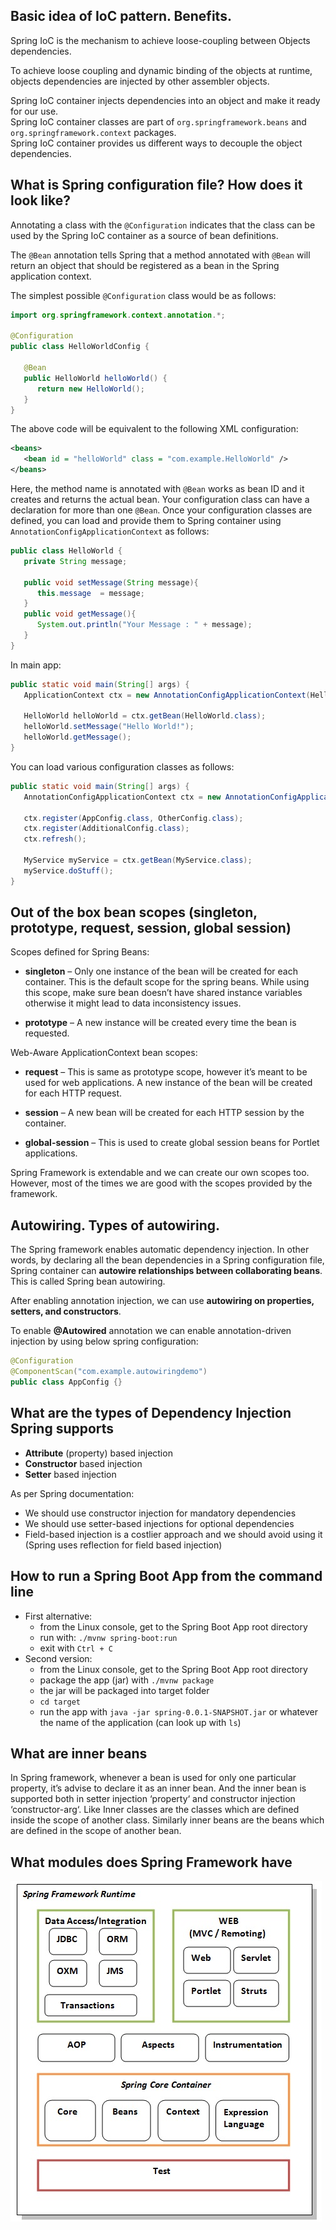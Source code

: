 ## Basic idea of IoC pattern. Benefits.

Spring IoC is the mechanism to achieve loose-coupling between Objects dependencies. 

To achieve loose coupling and dynamic binding of the objects at runtime, objects dependencies are injected by other assembler objects.  

Spring IoC container injects dependencies into an object and make it ready for our use.  
Spring IoC container classes are part of `org.springframework.beans` and `org.springframework.context` packages.  
Spring IoC container provides us different ways to decouple the object dependencies.

## What is Spring configuration file? How does it look like?

Annotating a class with the `@Configuration` indicates that the class can be used by the Spring IoC container as a source of bean definitions. 

The `@Bean` annotation tells Spring that a method annotated with `@Bean` will return an object that should be registered as a bean in the Spring application context. 

The simplest possible `@Configuration` class would be as follows:

```java
import org.springframework.context.annotation.*;

@Configuration
public class HelloWorldConfig {

   @Bean 
   public HelloWorld helloWorld() {
      return new HelloWorld();
   }
}
```

The above code will be equivalent to the following XML configuration:

```xml
<beans>
   <bean id = "helloWorld" class = "com.example.HelloWorld" />
</beans>
```

Here, the method name is annotated with `@Bean` works as bean ID and it creates and returns the actual bean. Your configuration class can have a declaration for more than one `@Bean`. Once your configuration classes are defined, you can load and provide them to Spring container using `AnnotationConfigApplicationContext` as follows:

```java
public class HelloWorld {
   private String message;

   public void setMessage(String message){
      this.message  = message;
   }
   public void getMessage(){
      System.out.println("Your Message : " + message);
   }
}
```

In main app: 

```java
public static void main(String[] args) {
   ApplicationContext ctx = new AnnotationConfigApplicationContext(HelloWorldConfig.class);
   
   HelloWorld helloWorld = ctx.getBean(HelloWorld.class);
   helloWorld.setMessage("Hello World!");
   helloWorld.getMessage();
}
```

You can load various configuration classes as follows:

```java
public static void main(String[] args) {
   AnnotationConfigApplicationContext ctx = new AnnotationConfigApplicationContext();

   ctx.register(AppConfig.class, OtherConfig.class);
   ctx.register(AdditionalConfig.class);
   ctx.refresh();

   MyService myService = ctx.getBean(MyService.class);
   myService.doStuff();
}
```


## Out of the box bean scopes (singleton, prototype, request, session, global session)

Scopes defined for Spring Beans:

- **singleton** – Only one instance of the bean will be created for each container. This is the default scope for the spring beans. While using this scope, make sure bean doesn’t have shared instance variables otherwise it might lead to data inconsistency issues.

- **prototype** – A new instance will be created every time the bean is requested.

Web-Aware ApplicationContext bean scopes:

- **request** – This is same as prototype scope, however it’s meant to be used for web applications. A new instance of the bean will be created for each HTTP request.

- **session** – A new bean will be created for each HTTP session by the container.

- **global-session** – This is used to create global session beans for Portlet applications.

Spring Framework is extendable and we can create our own scopes too. However, most of the times we are good with the scopes provided by the framework.

## Autowiring. Types of autowiring.

The Spring framework enables automatic dependency injection. In other words, by declaring all the bean dependencies in a Spring configuration file, Spring container can **autowire relationships between collaborating beans**. This is called Spring bean autowiring.

After enabling annotation injection, we can use **autowiring on properties, setters, and constructors**.

To enable **@Autowired** annotation we can enable annotation-driven injection by using below spring configuration:

```java
@Configuration
@ComponentScan("com.example.autowiringdemo")
public class AppConfig {}
```

## What are the types of Dependency Injection Spring supports

- **Attribute** (property) based injection
- **Constructor** based injection
- **Setter** based injection

As per Spring documentation:
- We should use constructor injection for mandatory dependencies
- We should use setter-based injections for optional dependencies
- Field-based injection is a costlier approach and we should avoid using it (Spring uses reflection for field based injection)

## How to run a Spring Boot App from the command line

- First alternative:
    - from the Linux console, get to the Spring Boot App root directory
    - run with: `./mvnw spring-boot:run`
    - exit with `Ctrl + C`
- Second version:
    - from the Linux console, get to the Spring Boot App root directory
    - package the app (jar) with `./mvnw package`
    - the jar will be packaged into target folder
    - `cd target`
    - run the app with `java -jar spring-0.0.1-SNAPSHOT.jar` or whatever the name of the application (can look up with `ls`)

## What are inner beans

In Spring framework, whenever a bean is used for only one particular property, it’s advise to declare it as an inner bean. And the inner bean is supported both in setter injection ‘property‘ and constructor injection ‘constructor-arg‘. Like Inner classes are the classes which are defined inside the scope of another class. Similarly inner beans are the beans which are defined in the scope of another bean.

## What modules does Spring Framework have

![Spring modules](images/spring_modules.jpg)